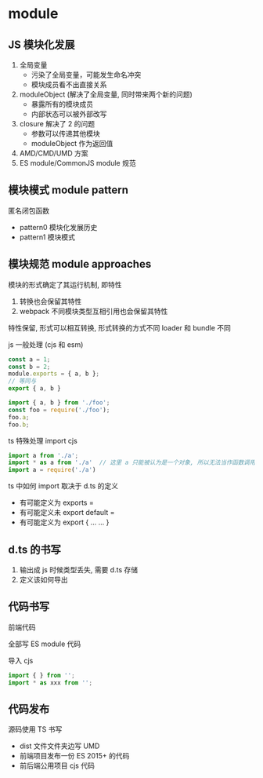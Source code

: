 # module

## JS 模块化发展

1. 全局变量
    - 污染了全局变量，可能发生命名冲突
    - 模块成员看不出直接关系
2. moduleObject (解决了全局变量, 同时带来两个新的问题)
    - 暴露所有的模块成员
    - 内部状态可以被外部改写
3. closure 解决了 2 的问题
    - 参数可以传递其他模块
    - moduleObject 作为返回值
4. AMD/CMD/UMD 方案
5. ES module/CommonJS module 规范

## 模块模式 module pattern

匿名闭包函数

- pattern0 模块化发展历史
- pattern1 模块模式

## 模块规范 module approaches

模块的形式确定了其运行机制, 即特性

1. 转换也会保留其特性
2. webpack 不同模块类型互相引用也会保留其特性

特性保留, 形式可以相互转换, 形式转换的方式不同 loader 和 bundle 不同

js
一般处理 (cjs 和 esm)

```js
const a = 1;
const b = 2;
module.exports = { a, b };
// 等同与
export { a, b }
```

```js
import { a, b } from './foo';
const foo = require('./foo');
foo.a;
foo.b;
```

ts 特殊处理 import cjs

```js
import a from './a';
import * as a from './a'  // 这里 a 只能被认为是一个对象, 所以无法当作函数调用
import a = require('./a')
```

ts 中如何 import 取决于 d.ts 的定义

- 有可能定义为 exports =
- 有可能定义未 export default =
- 有可能定义为 export { ... ... }

## d.ts 的书写

1. 输出成 js 时候类型丢失, 需要 d.ts 存储
2. 定义该如何导出

## 代码书写

前端代码

全部写 ES module 代码

导入 cjs

```js
import { } from '';
import * as xxx from '';
```
  
## 代码发布

源码使用 TS 书写

- dist 文件文件夹边写 UMD
- 前端项目发布一份 ES 2015+ 的代码
- 前后端公用项目 cjs 代码